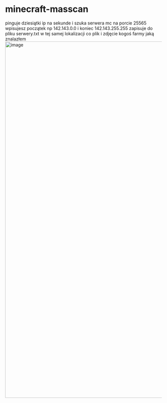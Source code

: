 # minecraft-masscan
pinguje dziesiątki ip na sekunde i szuka serwera mc na porcie 25565
wpisujesz początek np 142.143.0.0 i koniec 142.143.255.255
zapisuje do pliku serwery.txt w tej samej lokalizacji co plik
i zdjęcie kogoś farmy jaką znalazłem
<img width="2527" height="1143" alt="image" src="https://github.com/user-attachments/assets/86440af5-9e94-4a62-be24-06591fa2e8ae" />
